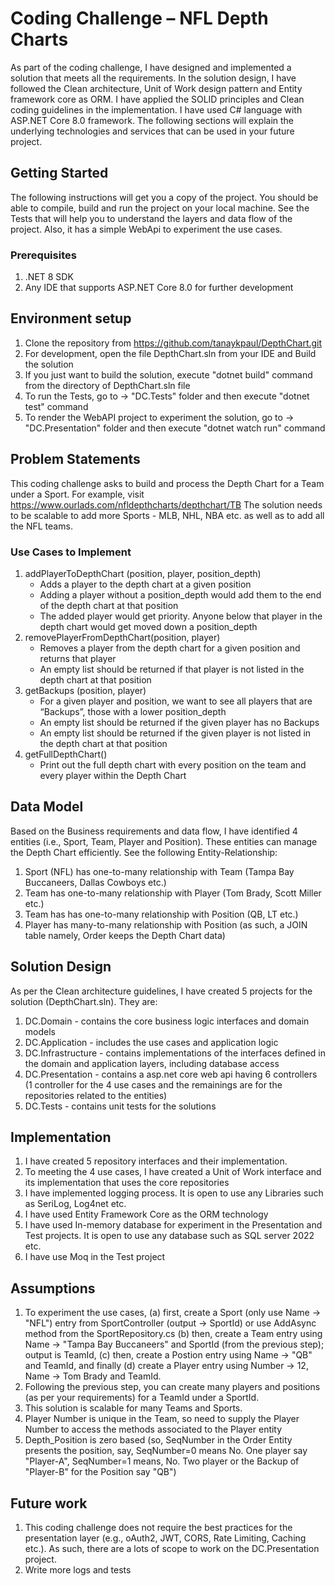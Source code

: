# Coding Challenge – NFL Depth Charts
As part of the coding challenge, I have designed and implemented a solution that meets all the requirements. In the solution design, I have followed the Clean architecture, Unit of Work design pattern and Entity framework core as ORM. I have applied the SOLID principles and Clean coding guidelines in the implementation. I have used C# language with ASP.NET Core 8.0 framework. The following sections will explain the underlying technologies and services that can be used in your future project.

## Getting Started
The following instructions will get you a copy of the project. You should be able to compile, build and run the project on your local machine. See the Tests that will help you to understand the layers and data flow of the project. Also, it has a simple WebApi to experiment the use cases. 

### Prerequisites
1. .NET 8 SDK
2. Any IDE that supports ASP.NET Core 8.0 for further development
   
## Environment setup
1. Clone the repository from https://github.com/tanaykpaul/DepthChart.git
2. For development, open the file DepthChart.sln from your IDE and Build the solution
3. If you just want to build the solution, execute "dotnet build" command from the directory of DepthChart.sln file
4. To run the Tests, go to -> "DC.Tests" folder and then execute "dotnet test" command
5. To render the WebAPI project to experiment the solution, go to -> "DC.Presentation" folder and then execute "dotnet watch run" command

## Problem Statements
This coding challenge asks to build and process the Depth Chart for a Team under a Sport. For example, visit https://www.ourlads.com/nfldepthcharts/depthchart/TB
The solution needs to be scalable to add more Sports - MLB, NHL, NBA etc. as well as to add all the NFL teams.

### Use Cases to Implement
1. addPlayerToDepthChart (position, player, position_depth)
    - Adds a player to the depth chart at a given position
    - Adding a player without a position_depth would add them to the end of the depth chart at that position
    - The added player would get priority. Anyone below that player in the depth chart would get moved down a position_depth
2. removePlayerFromDepthChart(position, player)
    - Removes a player from the depth chart for a given position and returns that player
    - An empty list should be returned if that player is not listed in the depth chart at that position
3. getBackups (position, player)
    - For a given player and position, we want to see all players that are “Backups”, those with a lower position_depth
    - An empty list should be returned if the given player has no Backups
    - An empty list should be returned if the given player is not listed in the depth chart at that position
4. getFullDepthChart()
    - Print out the full depth chart with every position on the team and every player within the Depth Chart

## Data Model
Based on the Business requirements and data flow, I have identified 4 entities (i.e., Sport, Team, Player and Position). These entities can manage the Depth Chart efficiently. See the following Entity-Relationship:
1. Sport (NFL) has one-to-many relationship with Team (Tampa Bay Buccaneers, Dallas Cowboys etc.)
2. Team has one-to-many relationship with Player (Tom Brady, Scott Miller etc.)
3. Team has has one-to-many relationship with Position (QB, LT etc.)
4. Player has many-to-many relationship with Position (as such, a JOIN table namely, Order keeps the Depth Chart data)

## Solution Design
As per the Clean architecture guidelines, I have created 5 projects for the solution (DepthChart.sln). They are:
1. DC.Domain - contains the core business logic interfaces and domain models
2. DC.Application - includes the use cases and application logic
3. DC.Infrastructure - contains implementations of the interfaces defined in the domain and application layers, including database access
4. DC.Presentation - contains a asp.net core web api having 6 controllers (1 controller for the 4 use cases and the remainings are for the repositories related to the entities)
5. DC.Tests - contains unit tests for the solutions

## Implementation
1. I have created 5 repository interfaces and their implementation.
2. To meeting the 4 use cases, I have created a Unit of Work interface and its implementation that uses the core repositories
3. I have implemented logging process. It is open to use any Libraries such as SeriLog, Log4net etc.
4. I have used Entity Framework Core as the ORM technology
5. I have used In-memory database for experiment in the Presentation and Test projects. It is open to use any database such as SQL server 2022 etc.
6. I have use Moq in the Test project
 
## Assumptions
1. To experiment the use cases, (a) first, create a Sport (only use Name -> "NFL") entry from SportController (output -> SportId) or use AddAsync method from the SportRepository.cs (b) then, create a Team entry using Name -> "Tampa Bay Buccaneers" and SportId (from the previous step); output is TeamId, (c) then, create a Postion entry using Name -> "QB" and TeamId, and finally (d) create a Player entry using Number -> 12, Name -> Tom Brady and TeamId.
2. Following the previous step, you can create many players and positions (as per your requirements) for a TeamId under a SportId.
3. This solution is scalable for many Teams and Sports.
4. Player Number is unique in the Team, so need to supply the Player Number to access the methods associated to the Player entity
5. Depth_Position is zero based (so, SeqNumber in the Order Entity presents the position, say, SeqNumber=0 means No. One player say "Player-A", SeqNumber=1 means, No. Two player or the Backup of "Player-B" for the Position say "QB")

## Future work
1. This coding challenge does not require the best practices for the presentation layer (e.g., oAuth2, JWT, CORS, Rate Limiting, Caching etc.). As such, there are a lots of scope to work on the DC.Presentation project.
2. Write more logs and tests
